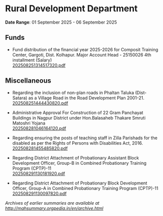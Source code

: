 # Rural Development Department

**Date Range**: 01 September 2025 - 06 September 2025


## Funds
- Fund distribution of the financial year 2025-2026 for Composit Training Center, Gargoti, Dist. Kolhapur.   Major Account Head - 25150026 4th installment (Salary)\
  [202508251314517320.pdf](https://gr.maharashtra.gov.in/Site/Upload/Government%20Resolutions/English/202508251314517320.pdf)

## Miscellaneous
- Regarding the inclusion of non-plan roads in Phaltan Taluka (Dist-Satara)  as a Village Road in the Road Development Plan 2001-21.\
  [202508251444430820.pdf](https://gr.maharashtra.gov.in/Site/Upload/Government%20Resolutions/English/202508251444430820.pdf)

- Administrative Approval For Construction of 22 Gram Panchayat Buildings in Nagpur District under Hon.Balasaheb Thakare Smruti Matoshri Yojana\
  [202508281046164120.pdf](https://gr.maharashtra.gov.in/Site/Upload/Government%20Resolutions/English/202508281046164120.pdf)

- Regarding ensuring the posts of teaching staff in Zilla Parishads for the disabled as per the Rights of Persons with Disabilities Act, 2016.\
  [202508281455485820.pdf](https://gr.maharashtra.gov.in/Site/Upload/Government%20Resolutions/English/202508281455485820.pdf)

- Regarding District Attachment of Probationary Assistant Block Development Officer, Group-B in Combined Probationary Training Program (CPTP)-11\
  [202508291130181920.pdf](https://gr.maharashtra.gov.in/Site/Upload/Government%20Resolutions/English/202508291130181920.pdf)

- Regarding District Attachment of Probationary Block Development Officer, Group-A in Combined Probationary Training Program (CPTP)-11\
  [202508291130097820.pdf](https://gr.maharashtra.gov.in/Site/Upload/Government%20Resolutions/English/202508291130097820.pdf)


*Archives of earlier summaries are available at http://mahsummary.orgpedia.in/en/archive.html*
